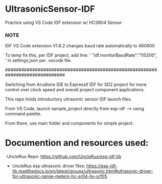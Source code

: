 # UltrasonicSensor-IDF
Practice using VS Code IDF extension w/ HCSR04 Sensor


### NOTE ###

IDF VS Code extension V1.6.2 changes baud rate automatically to 460800

To temp fix this, per IDF project, add line: ' "idf.monitorBaudRate":"115200", '
in settings.json per .vscode file.

##############################################################################

Switching from Arudiono IDE to Espressif IDF for SD2 project for more control over clock speed and overall project component applications.

This repo holds introductory ultrasonic sensor IDF launch files.


From VS Code, launch sample_project directly from esp-idf --> using command palette.

From there, use main folder and components for simple project.


# Documention and resources used:  

-UncleRus Repo:
https://github.com/UncleRus/esp-idf-lib

- UncleRus esp ultrasonic driver files:
https://esp-idf-lib.readthedocs.io/en/latest/groups/ultrasonic.html#ultrasonic-driver-for-ultrasonic-range-meters-hc-sr04-hy-srf05
